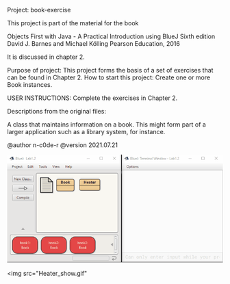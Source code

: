 Project: book-exercise

This project is part of the material for the book

   Objects First with Java - A Practical Introduction using BlueJ
   Sixth edition
   David J. Barnes and Michael Kölling
   Pearson Education, 2016

It is discussed in chapter 2.

Purpose of project: This project forms the basis of a set of exercises
                    that can be found in Chapter 2.
How to start this project: Create one or more Book instances.

USER INSTRUCTIONS: Complete the exercises in Chapter 2.

Descriptions from the original files:

 A class that maintains information on a book.
 This might form part of a larger application such
 as a library system, for instance.
 
 @author n-c0de-r
 @version 2021.07.21
 
 <img src="Book_show.gif">
 
 <img src="Heater_show.gif"
